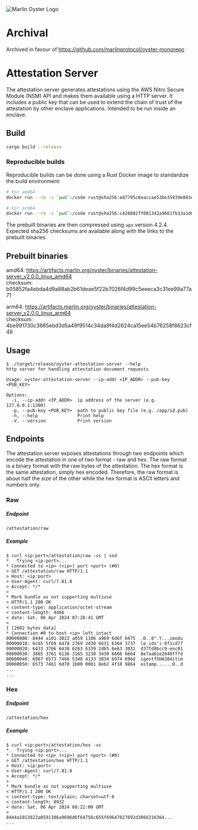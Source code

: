![Marlin Oyster Logo](./logo.svg)

# Archival

Archived in favour of https://github.com/marlinprotocol/oyster-monorepo

# Attestation Server

The attestation server generates attestations using the AWS Nitro Secure Module (NSM) API and makes them available using a HTTP server. It includes a public key that can be used to extend the chain of trust of the attestation by other enclave applications. Intended to be run inside an enclave.

## Build

```bash
cargo build --release
```

### Reproducible builds

Reproducible builds can be done using a Rust Docker image to standardize the build environment:

```bash
# For amd64
docker run --rm -v `pwd`:/code rust@sha256:ed7795c6eaccae53be35939e883e8c3de0197b21e8eddbd9f04b0c4bc757c094 /code/build-amd64.sh

# For arm64
docker run --rm -v `pwd`:/code rust@sha256:c428882ff081342a9661fb13a1d059ecdc0b6e979ffec64b80371cf20a2088b0 /code/build-arm64.sh
```

The prebuilt binaries are then compressed using `upx` version 4.2.4. Expected sha256 checksums are available along with the links to the prebuilt binaries.

## Prebuilt binaries

amd64: https://artifacts.marlin.org/oyster/binaries/attestation-server_v2.0.0_linux_amd64 \
checksum: b05852fa4ebda4d9a88ab2b61deae5f22b7026f4d99c5eeeca3c31ee99a77a71

arm64: https://artifacts.marlin.org/oyster/binaries/attestation-server_v2.0.0_linux_arm64 \
checksum: 4be991730c3665ebd3d5a49f9514c34da9f4d2624ca15ee54b76258f8623cf49

## Usage

```
$ ./target/release/oyster-attestation-server --help
http server for handling attestation document requests

Usage: oyster-attestation-server --ip-addr <IP_ADDR> --pub-key <PUB_KEY>

Options:
  -i, --ip-addr <IP_ADDR>  ip address of the server (e.g. 127.0.0.1:1300)
  -p, --pub-key <PUB_KEY>  path to public key file (e.g. /app/id.pub)
  -h, --help               Print help
  -V, --version            Print version
```

## Endpoints

The attestation server exposes attestations through two endpoints which encode the attestation in one of two format - raw and hex. The raw format is a binary format with the raw bytes of the attestation. The hex format is the same attestation, simply hex encoded. Therefore, the raw format is about half the size of the other while the hex format is ASCII letters and numbers only.

### Raw

##### Endpoint

`/attestation/raw`

##### Example

```
$ curl <ip:port>/attestation/raw -vs | xxd
*   Trying <ip:port>...
* Connected to <ip> (<ip>) port <port> (#0)
> GET /attestation/raw HTTP/1.1
> Host: <ip:port>
> User-Agent: curl/7.81.0
> Accept: */*
> 
* Mark bundle as not supporting multiuse
< HTTP/1.1 200 OK
< content-type: application/octet-stream
< content-length: 4466
< date: Sat, 06 Apr 2024 07:28:41 GMT
< 
{ [2682 bytes data]
* Connection #0 to host <ip> left intact
00000000: 8444 a101 3822 a059 1106 a969 6d6f 6475  .D..8".Y...imodu
00000010: 6c65 5f69 6478 2769 2d30 6631 6364 3737  le_idx'i-0f1cd77
00000020: 6433 3766 6438 6263 6339 2d65 6e63 3031  d37fd8bcc9-enc01
00000030: 3865 3761 6136 3165 3230 3430 6666 6664  8e7aa61e2040fffd
00000040: 6967 6573 7466 5348 4133 3834 6974 696d  igestfSHA384itim
00000050: 6573 7461 6d70 1b00 0001 8eb2 4f18 9864  estamp......O..d
...
...
```

### Hex

##### Endpoint

`/attestation/hex`

##### Example

```
$ curl <ip:port>/attestation/hex -vs
*   Trying <ip:port>...
* Connected to <ip> (<ip>) port <port> (#0)
> GET /attestation/hex HTTP/1.1
> Host: <ip:port>
> User-Agent: curl/7.81.0
> Accept: */*
> 
* Mark bundle as not supporting multiuse
< HTTP/1.1 200 OK
< content-type: text/plain; charset=utf-8
< content-length: 8932
< date: Sat, 06 Apr 2024 08:22:00 GMT
< 
8444a1013822a0591106a9696d6f64756c655f69647827692d3066316364...
...
```
